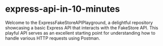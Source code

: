 # express-api-in-10-minutes
Welcome to the ExpressFakeStoreAPIPlayground, a delightful repository showcasing a basic Express API that interacts with the FakeStore API. This playful API serves as an excellent starting point for understanding how to handle various HTTP requests using Postman.
